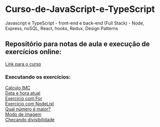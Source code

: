 # Curso-de-JavaScript-e-TypeScript
Javascript e TypeScript - front-end e back-end (Full Stack) - Node, Express, noSQL, React, hooks, Redux, Design Patterns

## Repositório para notas de aula e execução de exercícios online:

<a href="https://www.udemy.com/course/curso-de-javascript-moderno-do-basico-ao-avancado/">Link para o curso</a>

### Executando os exercícios:
<a href="https://maiconc137.github.io/Curso-de-JavaScript-e-TypeScript/exercicios/aula26/">Calculo IMC</a><br>
<a href="https://maiconc137.github.io/Curso-de-JavaScript-e-TypeScript/exercicios/aula30/">Data e hora atual</a><br>
<a href="https://maiconc137.github.io/Curso-de-JavaScript-e-TypeScript/exercicios/aula35/">Exercício com For</a><br>
<a href="https://maiconc137.github.io/Curso-de-JavaScript-e-TypeScript/exercicios/aula38/">Exercício com NodeList</a><br>
<a href="https://maiconc137.github.io/Curso-de-JavaScript-e-TypeScript/exercicios/aula40/">Qual número é maior?</a><br>
<a href="https://maiconc137.github.io/Curso-de-JavaScript-e-TypeScript/exercicios/aula41/">Modo de imagem</a><br>
<a href="https://maiconc137.github.io/Curso-de-JavaScript-e-TypeScript/exercicios/aula43/">Checando divisibilidade</a><br>
